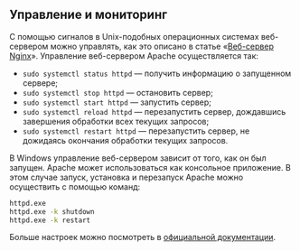 ## Управление и мониторинг

С помощью сигналов в Unix-подобных операционных системах веб-сервером можно управлять, как это описано в статье «[Веб-сервер Nginx](/tools/nginx-web-server/)». Управление веб-сервером Apache осуществляется так:

- `sudo systemctl status httpd` — получить информацию о запущенном сервере;
- `sudo systemctl stop httpd` — остановить сервер;
- `sudo systemctl start httpd` — запустить сервер;
- `sudo systemctl reload httpd` — перезапустить сервер, дождавшись завершения обработки всех текущих запросов;
- `sudo systemctl restart httpd` — перезапустить сервер, не дожидаясь окончания обработки текущих запросов.

В Windows управление веб-сервером зависит от того, как он был запущен. Apache может использоваться как консольное приложение. В этом случае запуск, установка и перезапуск Apache можно осуществить с помощью команд:

```bash
httpd.exe
httpd.exe -k shutdown
httpd.exe -k restart
```

Больше настроек можно посмотреть в [официальной документации](https://httpd.apache.org/docs/current/platform/windows.html#winsvc).
